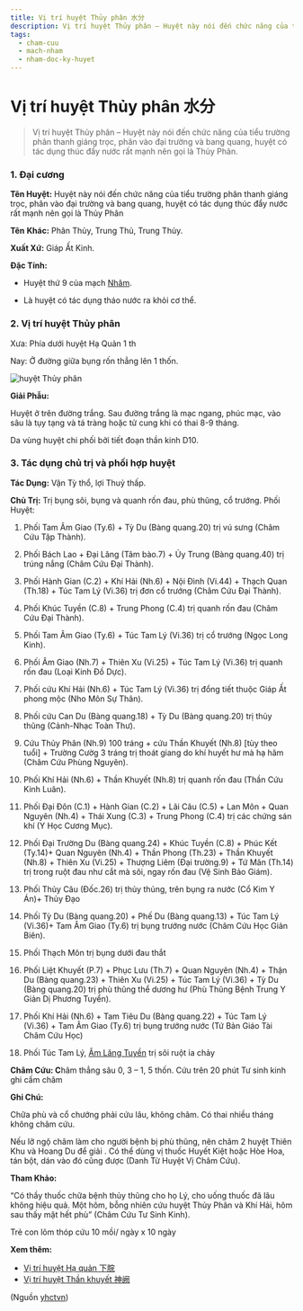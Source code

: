 ```yaml
---
title: Vị trí huyệt Thủy phân 水分
description: Vị trí huyệt Thủy phân – Huyệt này nói đến chức năng của tiểu trường phân thanh giáng trọc, phân vào đại trường và bang quang, huyệt có tác dụng thúc đẩy nước rất mạnh nên gọi là Thủy Phân.
tags:
  - cham-cuu
  - mach-nham
  - nham-doc-ky-huyet
---
```


# Vị trí huyệt Thủy phân 水分 

> Vị trí huyệt Thủy phân – Huyệt này nói đến chức năng của tiểu trường phân thanh giáng trọc, phân vào đại trường và bang quang, huyệt có tác dụng thúc đẩy nước rất mạnh nên gọi là Thủy Phân.

### 1. Đại cương

**Tên Huyệt:** Huyệt này nói đến chức năng của tiểu trường phân thanh giáng trọc, phân vào đại trường và bang quang, huyệt có tác dụng thúc đẩy nước rất mạnh nên gọi là Thủy Phân

**Tên** **Khác:** Phân Thủy, Trung Thủ, Trung Thủy.

**Xuất Xứ:** Giáp Ất Kinh.

**Đặc Tính:**

+ Huyệt thứ 9 của mạch [Nhâm](/yhctvn/dai-cuong-mach-nham/).

+ Là huyệt có tác dụng tháo nước ra khỏi cơ thể.

### 2. Vị trí huyệt Thủy phân

Xưa: Phía dưới huyệt Hạ Quản 1 th

Nay: Ở đường giữa bụng rốn thẳng lên 1 thốn.

![huyệt Thủy phân](/imgs/yhctvn/huyet-thuy-phan-300x187.jpg)

**Giải Phẫu:**

Huyệt ở trên đường trắng. Sau đường trắng là mạc ngang, phúc mạc, vào sâu là tụy tạng và tá tràng hoặc tử cung khi có thai 8-9 tháng.

Da vùng huyệt chi phối bởi tiết đoạn thần kinh D10.

### 3. Tác dụng chủ trị và phối hợp huyệt

**Tác Dụng:** Vận Tỳ thổ, lợi Thuỷ thấp.

**Chủ Trị:** Trị bụng sôi, bụng và quanh rốn đau, phù thũng, cổ trướng. Phối Huyệt:

1. Phối Tam Âm Giao (Ty.6) + Tỳ Du (Bàng quang.20) trị vú sưng (Châm Cứu Tập Thành).
2. Phối Bách Lao + Đại Lăng (Tâm bào.7) + Ủy Trung (Bàng quang.40) trị trúng nắng (Châm Cứu Đại Thành).
3. Phối Hành Gian (C.2) + Khí Hải (Nh.6) + Nội Đình (Vi.44) + Thạch Quan (Th.18) + Túc Tam Lý (Vi.36) trị đơn cổ trướng (Châm Cứu Đại Thành).
4. Phối Khúc Tuyền (C.8) + Trung Phong (C.4) trị quanh rốn đau (Châm Cứu Đại Thành).
5. Phối Tam Âm Giao (Ty.6) + Túc Tam Lý (Vi.36) trị cổ trướng (Ngọc Long Kinh).
6. Phối Âm Giao (Nh.7) + Thiên Xu (Vi.25) + Túc Tam Lý (Vi.36) trị quanh rốn đau (Loại Kinh Đồ Dực).
7. Phối cứu Khí Hải (Nh.6) + Túc Tam Lý (Vi.36) trị đổng tiết thuộc Giáp Ất phong mộc (Nho Môn Sự Thân).
8. Phối cứu Can Du (Bàng quang.18) + Tỳ Du (Bàng quang.20) trị thủy thũng (Cảnh-Nhạc Toàn Thư).
9. Cứu Thủy Phân (Nh.9) 100 tráng + cứu Thần Khuyết (Nh.8) [tùy theo tuổi] + Trường Cườg 3 tráng trị thoát giang do khí huyết hư mà hạ hãm (Châm Cứu Phùng Nguyên).
10. Phối Khí Hải (Nh.6) + Thần Khuyết (Nh.8) trị quanh rốn đau (Thần Cứu Kinh Luân).
11. Phối Đại Đôn (C.1) + Hành Gian (C.2) + Lãi Câu (C.5) + Lan Môn + Quan Nguyên (Nh.4) + Thái Xung (C.3) + Trung Phong (C.4) trị các chứng sán khí (Y Học Cương Mục).
12. Phối Đại Trường Du (Bàng quang.24) + Khúc Tuyền (C.8) + Phúc Kết (Ty.14)+ Quan Nguyên (Nh.4) + Thần Phong (Th.23) + Thần Khuyết (Nh.8) + Thiên Xu (Vi.25) + Thượng Liêm (Đại trường.9) + Tứ Mãn (Th.14) trị trong ruột đau như cắt mà sôi, ngay rốn đau (Vệ Sinh Bảo Giám).

13. Phối Thủy Câu (Đốc.26) trị thủy thủng, trên bụng ra nước (Cổ Kim Y Án)+ Thủy Đạo
14. Phối Tỳ Du (Bàng quang.20) + Phế Du (Bàng quang.13) + Túc Tam Lý (Vi.36)+ Tam Âm Giao (Ty.6) trị bụng trướng nước (Châm Cứu Học Giản Biên).

15. Phối Thạch Môn trị bụng dưới đau thắt
16. Phối Liệt Khuyết (P.7) + Phục Lưu (Th.7) + Quan Nguyên (Nh.4) + Thận Du (Bàng quang.23) + Thiên Xu (Vi.25) + Túc Tam Lý (Vi.36) + Tỳ Du (Bàng quang.20) trị phù thũng thể dương hư (Phù Thũng Bệnh Trung Y Giản Dị Phương Tuyển).
17. Phối Khí Hải (Nh.6) + Tam Tiêu Du (Bàng quang.22) + Túc Tam Lý (Vi.36) + Tam Âm Giao (Ty.6) trị bụng trướng nước (Tứ Bản Giáo Tài Châm Cứu Học)
18. Phối Túc Tam Lý, [Âm Lăng Tuyền](/yhctvn/vi-tri-huyet-am-lang-tuyen-%e9%98%b4%e9%99%b5%e6%b3%89/) trị sôi ruột ỉa chảy

**Châm Cứu: C**hâm thẳng sâu 0, 3 – 1, 5 thốn. Cứu trên 20 phút Tư sinh kinh ghi cấm châm

**Ghi Chú:**

Chữa phù và cổ chướng phải cứu lâu, không châm. Có thai nhiều tháng không châm cứu.

Nếu lỡ ngộ châm làm cho người bệnh bị phù thũng, nên châm 2 huyệt Thiên Khu và Hoang Du để giải . Có thể dùng vị thuốc Huyết Kiệt hoặc Hòe Hoa, tán bột, dán vào đó cũng được (Danh Từ Huyệt Vị Châm Cứu).

**Tham Khảo:**

“Có thầy thuốc chữa bệnh thủy thũng cho họ Lý, cho uống thuốc đã lâu không hiệu quả. Một hôm, bỗng nhiên cứu huyệt Thủy Phân và Khí Hải, hôm sau thấy mặt hết phù” (Châm Cứu Tư Sinh Kinh).

Trẻ con lõm thóp cứu 10 mồi/ ngày x 10 ngày

**Xem thêm:**

* [Vị trí huyệt Hạ quản 下脘](/yhctvn/vi-tri-huyet-ha-quan-%e4%b8%8b%e8%84%98/)
* [Vị trí huyệt Thần khuyết 神阙](/yhctvn/vi-tri-huyet-than-khuyet-%e7%a5%9e%e9%98%99/)

(Nguồn <a href="https://yhctvn.com/vi-tri-huyet-thuy-phan-水分/" target="_blank">yhctvn</a>)
